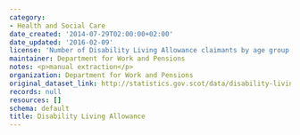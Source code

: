 ```yaml
---
category:
- Health and Social Care
date_created: '2014-07-29T02:00:00+02:00'
date_updated: '2016-02-09'
license: 'Number of Disability Living Allowance claimants by age group and gender. '
maintainer: Department for Work and Pensions
notes: <p>manual extraction</p>
organization: Department for Work and Pensions
original_dataset_link: http://statistics.gov.scot/data/disability-living-allowance
records: null
resources: []
schema: default
title: Disability Living Allowance
---
```

